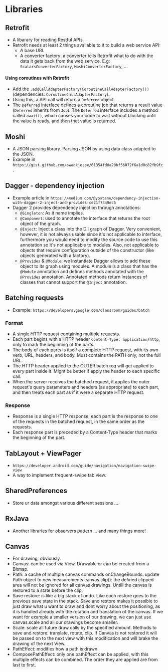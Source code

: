 # Libraries

## Retrofit
- A libarary for reading Restful APIs
- Retrofit needs at least 2 things available to it to build a web service API:
  + A base URL
  + A converter factory: a converter tells Retrofit what to do with the data it gets back from the web service. E.g: `ScalarsConverterFactory`, `MoshiConverterFactory`, ...
#### Using coroutines with Retrofit
- Add the `.addCallAdapterFactory(CoroutineCallAdapterFactory())` (dependencies: `CoroutineCallAdapterFactory`).
- Using this, a API call will return a `Deferred` object. 
- The `Deferred` interface defines a coroutine job that returns a result value (`Deferred` inherits from `Job`). The `Deferred` interface includes a method called `await()`, which causes your code to wait without blocking until the value is ready, and then that value is returned.

## Moshi
- A JSON parsing library. Parsing JSON by using data class adapted to the JSON.
- Example in `https://gist.github.com/swankjesse/61354fd0a20bf56072f6a1d0c82fb9fc`.

## Dagger - dependency injection
- Example article in `https://medium.com/@yostane/dependency-injection-with-dagger-2-inject-and-provides-ce21f7449ec5`
- Dagger 2 provides dependency injection through annotations:
  + `@Singleton`: As it name implies.
  + `@Component`: used to annotate the interface that returns the root object of the graph.
  + `@Inject`: Inject a class into the D.I graph of Dagger. Very convenient, however, it is not always usable since it's not applicable to interface, furthermore you would need to modify the source code to use this annotation so it's not applicable to modules. Also, not applicable to objects that require configuration outside of the constructor (like objects generated with a factory).
  + `@Provides` & `@Module`: we instantiate Dagger allows to add these object to its graph using modules. A module is a class that has the `@Module` annotation and defines methods annotated with the `@Provides` annotation. Annotated methods return instances of classes that cannot support the `@Inject` annotation.

## Batching requests
- Example: `https://developers.google.com/classroom/guides/batch`
### Format
- A single HTTP request containing multiple requests.
- Each part begins with a HTTP header `Content-Type: application/http`, only to mark the beginning of the parts.
- The body of each parts is itself a complete HTTP request, with its own verb, URL, headers, and body. Must contains the PATH only, not the full URL.
- The HTTP header applied to the OUTER batch req will get applied to every part inside it. Might be better if apply the header to each specific call.
- When the server receives the batched request, it applies the outer request's query parameters and headers (as appropriate) to each part, and then treats each part as if it were a separate HTTP request.
### Response
- Response is a single HTTP response, each part is the response to one of the requests in the batched request, in the same order as the requests.
- Each response part is preceded by a Content-Type header that marks the beginning of the part.
## TabLayout + ViewPager
- `https://developer.android.com/guide/navigation/navigation-swipe-view`
- A way to implement frequent-swipe tab view.

## SharedPreferences
- Store ur data amongst various different sessions ... 
## RxJava
- Another libraries for observers pattern ... and many things more!
## Canvas
- For drawing, obviously.
- Canvas: can be used via View, Drawable or can be created from a Bitmap.
- Path: a cache of multiple canvas commands
onChangeBounds: update Path object to new measurements
canvas.clip(): the defined clipped area will not be ignored for all canvas drawings. Untill the canvas is restored to a state before the clip.
- Save restore: is like a big stack of undo. Like each restore goes to the previous save state in the stack. Save and restore makes it possible to just draw what u want to draw and dont worry about the positioning, as it is handled already with the rotation and translation of the canvas. If we want for example a smaller version of our drawing, we can just use canvas.scale and all our drawings become smaller.
- Scale: scale all future draw calls by the specified amount.
Methods to save and restore: translate, rotate, clip. If Canvas is not restored it will be passed on to the next view with this modification and will brake the drawing of the next View.
- PathEffect: modifies how a path is drawn.
- ComposePathEffect: only one pathEffect can be applied, with this multiple effects can be combined. The order they are applied are from last to first.
